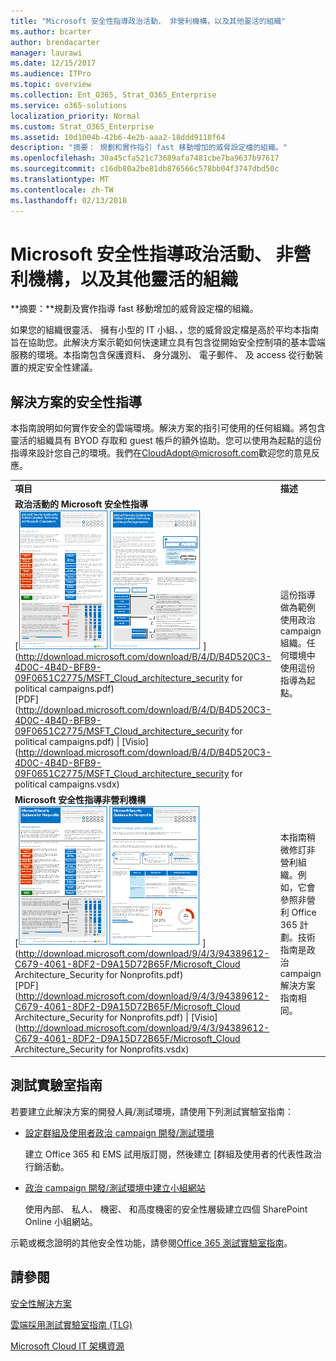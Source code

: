 ```yaml
---
title: "Microsoft 安全性指導政治活動、 非營利機構，以及其他靈活的組織"
ms.author: bcarter
author: brendacarter
manager: laurawi
ms.date: 12/15/2017
ms.audience: ITPro
ms.topic: overview
ms.collection: Ent_O365, Strat_O365_Enterprise
ms.service: o365-solutions
localization_priority: Normal
ms.custom: Strat_O365_Enterprise
ms.assetid: 10d1004b-42b6-4e2b-aaa2-18ddd9118f64
description: "摘要： 規劃和實作指引 fast 移動增加的威脅設定檔的組織。"
ms.openlocfilehash: 30a45cfa521c73689afa7481cbe7ba9637b97617
ms.sourcegitcommit: c16db80a2be81db876566c578bb04f3747dbd50c
ms.translationtype: MT
ms.contentlocale: zh-TW
ms.lasthandoff: 02/13/2018
---
```

# <a name="microsoft-security-guidance-for-political-campaigns-nonprofits-and-other-agile-organizations"></a>Microsoft 安全性指導政治活動、 非營利機構，以及其他靈活的組織

 **摘要：**規劃及實作指導 fast 移動增加的威脅設定檔的組織。
  
如果您的組織很靈活、 擁有小型的 IT 小組、，您的威脅設定檔是高於平均本指南旨在協助您。此解決方案示範如何快速建立具有包含從開始安全控制項的基本雲端服務的環境。本指南包含保護資料、 身分識別、 電子郵件、 及 access 從行動裝置的規定安全性建議。
  
## <a name="security-solution-guidance"></a>解決方案的安全性指導

本指南說明如何實作安全的雲端環境。解決方案的指引可使用的任何組織。將包含靈活的組織具有 BYOD 存取和 guest 帳戶的額外協助。您可以使用為起點的這份指導來設計您自己的環境。我們在[CloudAdopt@microsoft.com](mailto:CloudAdopt@microsoft.com)歡迎您的意見反應。 
  
|||
|:-----|:-----|
|**項目** <br/> |**描述** <br/> |
|**政治活動的 Microsoft 安全性指導** <br/> [![浮動海報縮圖應該要充分設定。](images/d370ce28-ca40-4930-9a2c-907312aa06c8.png)          ](http://download.microsoft.com/download/B/4/D/B4D520C3-4D0C-4B4D-BFB9-09F0651C2775/MSFT_Cloud_architecture_security for political campaigns.pdf) <br/> [PDF](http://download.microsoft.com/download/B/4/D/B4D520C3-4D0C-4B4D-BFB9-09F0651C2775/MSFT_Cloud_architecture_security for political campaigns.pdf) \| [Visio](http://download.microsoft.com/download/B/4/D/B4D520C3-4D0C-4B4D-BFB9-09F0651C2775/MSFT_Cloud_architecture_security for political campaigns.vsdx)   <br/> |這份指導做為範例使用政治 campaign 組織。任何環境中使用這份指導為起點。  <br/> |
|**Microsoft 安全性指導非營利機構** <br/> [![可下載的檔案的縮圖影像](images/e4784889-1c69-4067-9a8f-31d31d1eceea.png)          ](http://download.microsoft.com/download/9/4/3/94389612-C679-4061-8DF2-D9A15D72B65F/Microsoft_Cloud Architecture_Security for Nonprofits.pdf) <br/> [PDF](http://download.microsoft.com/download/9/4/3/94389612-C679-4061-8DF2-D9A15D72B65F/Microsoft_Cloud Architecture_Security for Nonprofits.pdf) \| [Visio](http://download.microsoft.com/download/9/4/3/94389612-C679-4061-8DF2-D9A15D72B65F/Microsoft_Cloud Architecture_Security for Nonprofits.vsdx)   <br/> |本指南稍微修訂非營利組織。例如，它會參照非營利 Office 365 計劃。技術指南是政治 campaign 解決方案指南相同。  <br/> |
   
## <a name="test-lab-guides"></a>測試實驗室指南

若要建立此解決方案的開發人員/測試環境，請使用下列測試實驗室指南： 
  
- [設定群組及使用者政治 campaign 開發/測試環境](configure-groups-and-users-for-a-political-campaign-dev-test-environment.md)
    
     建立 Office 365 和 EMS 試用版訂閱，然後建立 [群組及使用者的代表性政治行銷活動。
    
- [政治 campaign 開發/測試環境中建立小組網站](create-team-sites-in-a-political-campaign-dev-test-environment.md)
    
    使用內部、 私人、 機密、 和高度機密的安全性層級建立四個 SharePoint Online 小組網站。
    
示範或概念證明的其他安全性功能，請參閱[Office 365 測試實驗室指南](http://aka.ms/o365tlgs)。
  
## <a name="see-also"></a>請參閱

[安全性解決方案](security-solutions.md)
  
[雲端採用測試實驗室指南 (TLG)](cloud-adoption-test-lab-guides-tlgs.md)
  
[Microsoft Cloud IT 架構資源](microsoft-cloud-it-architecture-resources.md)



